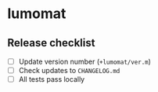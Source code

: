 # lumomat

## Release checklist

- [ ] Update version number (`+lumomat/ver.m`)
- [ ] Check updates to `CHANGELOG.md`
- [ ] All tests pass locally